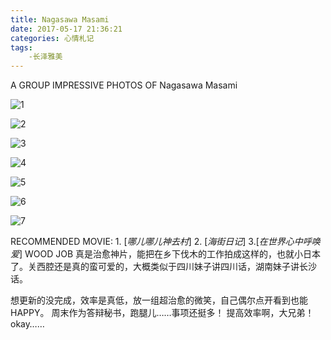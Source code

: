```yaml
---
title: Nagasawa Masami
date: 2017-05-17 21:36:21
categories: 心情札记
tags:
    -长泽雅美
---
```

A GROUP  IMPRESSIVE PHOTOS  OF Nagasawa Masami
<!-- more -->
![1](http://opy4d6q9k.bkt.clouddn.com/p1899086720.jpg)

![2](http://opy4d6q9k.bkt.clouddn.com/p1899086700.jpg)

![3](http://opy4d6q9k.bkt.clouddn.com/p1899086789.jpg)

![4](http://opy4d6q9k.bkt.clouddn.com/p1899086796.jpg)

![5](http://opy4d6q9k.bkt.clouddn.com/p1899086992.jpg)

![6](http://opy4d6q9k.bkt.clouddn.com/p1899086761.jpg)

![7](http://opy4d6q9k.bkt.clouddn.com/p1899086928.jpg)

RECOMMENDED MOVIE: 1. [*哪儿哪儿神去村*] 2.  [*海街日记*] 3.[*在世界心中呼唤爱*]
WOOD JOB 真是治愈神片，能把在乡下伐木的工作拍成这样的，也就小日本了。关西腔还是真的蛮可爱的，大概类似于四川妹子讲四川话，湖南妹子讲长沙话。

想更新的没完成，效率是真低，放一组超治愈的微笑，自己偶尔点开看到也能HAPPY。
周末作为答辩秘书，跑腿儿……事项还挺多！
提高效率啊，大兄弟！okay……